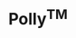 ---
layout: post
title: "Polly<sup>TM</sup>"
description: "End to end Metabolomic target identification platform"
thumb_image: "polly-case-study/polly-hero-image01.png"
tags: [UX]

partials:
  
  - name    : section-image-full-width
    image   : polly-case-study/polly-hero-image.png
    alt     : full-width-image

  - name    : section-content
    columns :
        - column      : col-md-8 col-sm-12
          heading     : Overview
          description : |
            Did you know? It takes 10-15 years for a new drug to come to the market and it costs almost a billion dollar. Elucidata at its core is trying to reduce the time to find the target for a drug and thus reduce the cost. <br><br>Polly<sup>TM</sup> is a one-stop solution for finding insights from metabolomics experiments. The traditional way of analyzing metabolomic dataset is lengthy and broken. An expert with 3-5 years of experience takes a week to analyze a dataset acquired from an experiment.
          website     : https://polly.elucidata.io/
  
  - name    : section-content
    class   : bg_gray    
    nest    :
      parent              : 
        - column          : col-md-6 col-sm-12
          child           : 
            - column      : col-md-8 col-sm-12
              heading     : Goal
              description : |
                To design an MVP for end to end metabolomic data analysis.

            - column      : col-md-4 col-sm-12
              description : 

        - column          : col-md-6 col-sm-12
          child           : 
            - column      : col-md-5
              subheading  : My role
              description : 
                User Research <br>Visual Design <br>User Testing 

            - column      : col-md-7
              subheading  : Team
              description : | 
                <a href="https://www.linkedin.com/in/ananya-mukherjee-2a42a631/" target="_blank">Ananya Mukherjee</a>( Design Mentor ) <br><a href="https://www.linkedin.com/in/amanparnami/" target="_blank">Aman Parnami</a>( Design Mentor )

            - column      : col-md-5
              subheading  : Tools
              description : 
                Sketch <br> Invision

            - column      : col-md-7
              subheading  : Duration
              description : 
                8 Months

            - column      : col-md-5
              subheading  : Industry
              description : 
                BioTech

  - name    : section-content
    columns :
        - column      : col-md-8 col-sm-12
          heading     : That's all.
          description : |
            Thanks you for checking out this project. Due to confidentiality of this project, That's all I can share with you right now. However, If you are someone who would want to have full access to this project. Please write an email to me at <a href="mailto:niranjangupta.jun3@gmail.com?subject=Need full access of Polly case study" class="">Niranjangupta.jun3@gmail.com</a>.
---